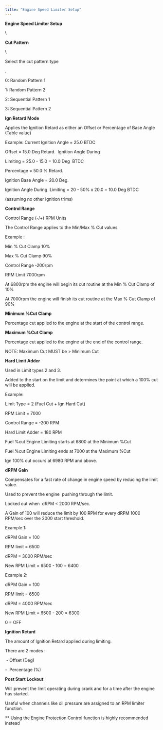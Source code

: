 ```yaml
---
title: "Engine Speed Limiter Setup"
---
```


**Engine Speed Limiter Setup**

\

**Cut Pattern**

\

Select the cut pattern type

.

&#48;: Random Pattern 1

&#49;: Random Pattern 2

&#50;: Sequential Pattern 1

&#51;: Sequential Pattern 2


**Ign Retard Mode**


Applies the Ignition Retard as either an Offset or Percentage of Base Angle (Table value)


Example: Current Ignition Angle = 25.0 BTDC


Offset = 15.0 Deg Retard.&nbsp; Ignition Angle During&nbsp;

Limiting = 25.0 - 15.0 = 10.0 Deg&nbsp; BTDC


Percentage = 50.0 % Retard.&nbsp;

Ignition Base Angle = 20.0 Deg.

Ignition Angle During&nbsp; Limiting = 20 - 50% x 20.0 = 10.0 Deg BTDC

(assuming no other Ignition trims)


**Control Range**


Control Range (-/+) RPM Units


The Control Range applies to the Min/Max % Cut values


Example :&nbsp; &nbsp; &nbsp;

Min % Cut Clamp 10%

Max % Cut Clamp 90%

Control Range -200rpm

RPM Limit 7000rpm&nbsp;


At 6800rpm the engine will begin its cut routine at the Min % Cut Clamp of 10%

At 7000rpm the engine will finish its cut routine at the Max % Cut Clamp of 90%&nbsp;


**Minimum %Cut Clamp**


Percentage cut applied to the engine at the start of the control range.


**Maximum %Cut Clamp**


Percentage cut applied to the engine at the end of the control range.


NOTE: Maximum Cut MUST be \> Minimum Cut


**Hard Limit Adder**


Used in Limit types 2 and 3.


Added to the start on the limit and determines the point at which a 100% cut will be applied.


Example:

Limit Type = 2 (Fuel Cut + Ign Hard Cut)

RPM Limit = 7000

Control Range = -200 RPM

Hard Limit Adder = 180 RPM


Fuel %cut Engine Limiting starts at 6800 at the Minimum %Cut

Fuel %cut Engine Limiting ends at 7000 at the Maximum %Cut

Ign 100% cut occurs at 6980 RPM and above.


**dRPM Gain**


Compensates for a fast rate of change in engine speed by reducing the limit value. &nbsp;


Used to prevent the engine&nbsp; pushing through the limit.


Locked out when&nbsp; dRPM \< 2000 RPM/sec.


A Gain of 100 will reduce the limit by 100 RPM for every dRPM 1000 RPM/sec over the 2000 start threshold.


Example 1:

dRPM Gain = 100

RPM limit = 6500

dRPM = 3000 RPM/sec


New RPM Limit = 6500 - 100 = 6400


Example 2:

dRPM Gain = 100

RPM limit = 6500

dRPM = 4000 RPM/sec


New RPM Limit = 6500 - 200 = 6300


&#48; = OFF


**Ignition Retard**


The amount of Ignition Retard applied during limiting.


There are 2 modes :

&nbsp;- Offset (Deg)

\-&nbsp; Percentage (%)


**Post Start Lockout**


Will prevent the limit operating during crank and for a time after the engine has started.


Useful when channels like oil pressure are assigned to an RPM limiter function.


\*\* Using the Engine Protection Control function is highly recommended instead
